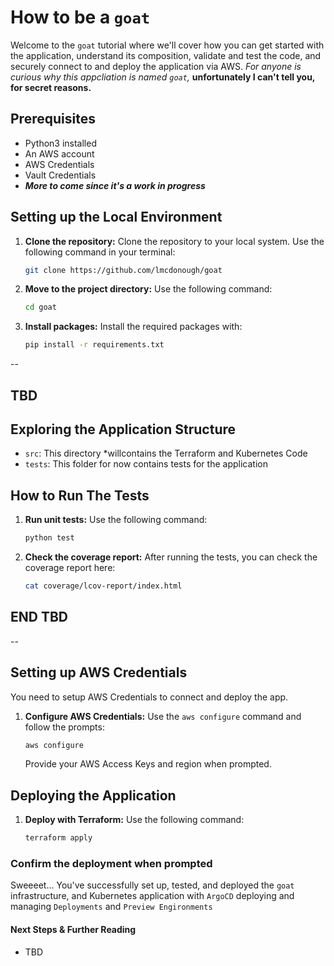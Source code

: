 # How to be a `goat`

Welcome to the `goat` tutorial where we'll cover how you can get started with the application, understand its composition, validate and test the code, and securely connect to and deploy the application via AWS. *For anyone is curious why this appcliation is named `goat`,* **unfortunately I can't tell you, for secret reasons.**

## Prerequisites

- Python3 installed
- An AWS account
- AWS Credentials
- Vault Credentials
- ***More to come since it's a work in progress***

## Setting up the Local Environment

1. **Clone the repository:** Clone the repository to your local system. Use the following command in your terminal:

   ```bash
   git clone https://github.com/lmcdonough/goat
   ```

2. **Move to the project directory:** Use the following command:

   ```bash
   cd goat
   ```

3. **Install packages:** Install the required packages with:

   ```bash
   pip install -r requirements.txt
   ```

--

## TBD

## Exploring the Application Structure

- `src`: This directory *willcontains the Terraform and Kubernetes Code
- `tests`: This folder for now contains tests for the application

## How to Run The Tests

1. **Run unit tests:** Use the following command:

   ```bash
   python test
   ```

2. **Check the coverage report:** After running the tests, you can check the coverage report here:

   ```bash
   cat coverage/lcov-report/index.html
   ```

## END TBD

--

## Setting up AWS Credentials

You need to setup AWS Credentials to connect and deploy the app.

1. **Configure AWS Credentials:** Use the `aws configure` command and follow the prompts:

   ```bash
   aws configure
   ```

   Provide your AWS Access Keys and region when prompted.

## Deploying the Application

1. **Deploy with Terraform:** Use the following command:

   ```bash
   terraform apply
   ```

### Confirm the deployment when prompted

Sweeeet... You've successfully set up, tested, and deployed the `goat` infrastructure, and Kubernetes application with `ArgoCD` deploying and managing `Deployments` and `Preview Engironments`

#### Next Steps & Further Reading

- TBD
